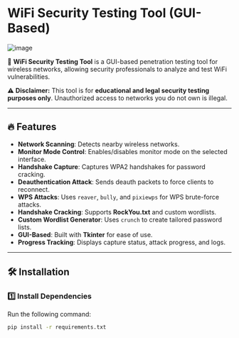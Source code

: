 # WiFi Security Testing Tool (GUI-Based)
![image](https://github.com/user-attachments/assets/8ef47515-7ec3-4fa9-9d56-b0a9fd8d0688)

🚀 **WiFi Security Testing Tool** is a GUI-based penetration testing tool for wireless networks, allowing security professionals to analyze and test WiFi vulnerabilities.

⚠️ **Disclaimer:** This tool is for **educational and legal security testing purposes only**. Unauthorized access to networks you do not own is illegal.

---

## 🔥 Features
- **Network Scanning**: Detects nearby wireless networks.
- **Monitor Mode Control**: Enables/disables monitor mode on the selected interface.
- **Handshake Capture**: Captures WPA2 handshakes for password cracking.
- **Deauthentication Attack**: Sends deauth packets to force clients to reconnect.
- **WPS Attacks**: Uses `reaver`, `bully`, and `pixiewps` for WPS brute-force attacks.
- **Handshake Cracking**: Supports **RockYou.txt** and custom wordlists.
- **Custom Wordlist Generator**: Uses `crunch` to create tailored password lists.
- **GUI-Based**: Built with **Tkinter** for ease of use.
- **Progress Tracking**: Displays capture status, attack progress, and logs.

---

## 🛠️ Installation

### **1️⃣ Install Dependencies**
Run the following command:
```bash
pip install -r requirements.txt
